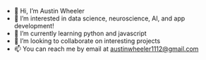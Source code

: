 - 👋 Hi, I’m Austin Wheeler
- 👀 I’m interested in data science, neuroscience, AI, and app development!
- 🌱 I’m currently learning python and javascript
- 💞️ I’m looking to collaborate on interesting projects
- 📫 You can reach me by email at austinwheeler1112@gmail.com
